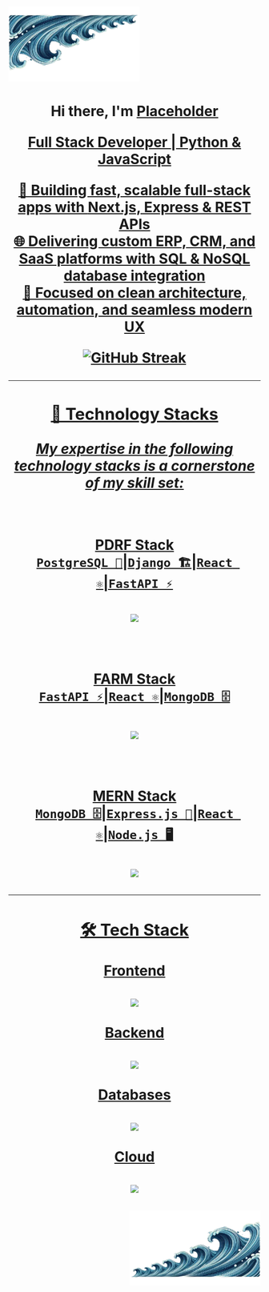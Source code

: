 <img src="https://raw.githubusercontent.com/SyntaxTears/SyntaxTears/main/img1_.png" height="150" />
<h1 align="center">Hi there, I'm <a href="https://github.com/placeholder">Placeholder
<p align="center">
  Full Stack Developer | Python & JavaScript
</p>

<p align="center"> 
  🚀 Building fast, scalable full-stack apps with <strong>Next.js, Express & REST APIs</strong><br/> 
  🌐 Delivering custom ERP, CRM, and SaaS platforms with SQL & NoSQL database integration<br/> 
  🎯 Focused on clean architecture, automation, and seamless modern UX 
</p>

<p align="center">
  <img src="https://github-readme-streak-stats.herokuapp.com/?user=SyntaxTears&theme=radical" alt="GitHub Streak" />
</p>

---

### 🧩 Technology Stacks

<p align="center"><i>My expertise in the following technology stacks is a cornerstone of my skill set:</i></p>

<br/>

<p align="center">
  <b>PDRF Stack</b><br/>
  <code>PostgreSQL 💾</code>|<code>Django 🏗️</code>|<code>React ⚛️</code>|<code>FastAPI ⚡</code><br/><br/>
  <img src="https://skillicons.dev/icons?i=postgres,django,react,fastapi" />
</p>

<br/>

<p align="center">
  <b>FARM Stack</b><br/>
  <code>FastAPI ⚡</code>|<code>React ⚛️</code>|<code>MongoDB 🗄️</code><br/><br/>
  <img src="https://skillicons.dev/icons?i=fastapi,react,mongodb" />
</p>

<br/>

<p align="center">
  <b>MERN Stack</b><br/>
  <code>MongoDB 🗄️</code>|<code>Express.js 🚀</code>|<code>React ⚛️</code>|<code>Node.js 🖥️</code><br/><br/>
  <img src="https://skillicons.dev/icons?i=mongodb,express,react,nodejs" />
</p>

---

### 🛠️ Tech Stack

<p align="center"><b>Frontend</b></p>
<p align="center">
  <img src="https://skillicons.dev/icons?i=react,nextjs,ts,js,redux,tailwind,materialui,shadcn" />
</p>

<p align="center"><b>Backend</b></p>
<p align="center">
  <img src="https://skillicons.dev/icons?i=python,django,fastapi,flask,nodejs,express,nestjs" />
</p>

<p align="center"><b>️Databases</b></p>
<p align="center">
  <img src="https://skillicons.dev/icons?i=postgres,mongodb,mysql,sqlite,redis,supabase" />
</p>

<p align="center"><b>️Cloud</b></p>
<p align="center">
  <img src="https://skillicons.dev/icons?i=aws,gcp,docker,github,gitlab,bitbucket" />
</p>
<p align="right">
  <img src="https://raw.githubusercontent.com/SyntaxTears/SyntaxTears/main/img2_.png" height="150" />
</p>
